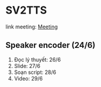 # SV2TTS

link meeting: [Meeting](https://drive.google.com/drive/folders/1yFp240l67bgkiS9rJ0o0IQ0n6QyzC8CK?usp=sharing)

## Speaker encoder (24/6)

1. Đọc lý thuyết: 26/6
2. Slide: 27/6
3. Soạn script: 28/6
4. Video: 29/6
